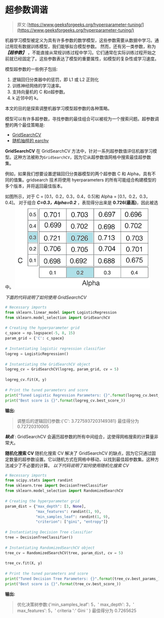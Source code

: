 # 超参数调谐

> 原文:[https://www.geeksforgeeks.org/hyperparameter-tuning/](https://www.geeksforgeeks.org/hyperparameter-tuning/)

机器学习模型被定义为具有许多参数的数学模型，这些参数需要从数据中学习。通过用现有数据训练模型，我们能够拟合模型参数。
然而，还有另一类参数，称为 ***【超参数】*** ，不能直接从常规训练过程中学习。它们通常在实际训练过程开始之前就已经固定了。这些参数表达了模型的重要属性，如模型的复杂性或学习速度。

模型超参数的一些例子包括:

1.  逻辑回归分类器中的惩罚，即 L1 或 L2 正则化
2.  训练神经网络的学习速率。
3.  支持向量机的 C 和σ超参数。
4.  k 近邻中的 k。

本文的目的是探索调整机器学习模型超参数的各种策略。

模型可以有许多超参数，寻找参数的最佳组合可以被视为一个搜索问题。超参数调整的两个最佳策略是:

*   [GridSearchCV](https://scikit-learn.org/stable/modules/generated/sklearn.model_selection.GridSearchCV.html)
*   [随机抽样的 earchv](https://scikit-learn.org/stable/modules/generated/sklearn.model_selection.RandomizedSearchCV.html)

**GridSearchCV**
在 GridSearchCV 方法中，针对一系列超参数值评估机器学习模型。这种方法被称为`GridSearchCV`，因为它从超参数值网格中搜索最佳超参数集。

例如，如果我们想要设置逻辑回归分类器模型的两个超参数 C 和 Alpha，具有不同的值集。gridsearch 技术将使用 hyerparameters 的所有可能组合构建模型的多个版本，并将返回最佳版本。

如图所示，对于 C = [0.1，0.2，0.3，0.4，0.5]和 Alpha = [0.1，0.2，0.3，0.4]。
对于组合 ***C=0.3，Alpha=0.2*** ，表现得分出来是 **0.726(最高)**，因此被选中。
![GridSearchCV](img/4c18892b6c20fce35f045d715940b86d.png)

*下面的代码说明了如何使用 GridSearchCV*

```py
# Necessary imports
from sklearn.linear_model import LogisticRegression
from sklearn.model_selection import GridSearchCV

# Creating the hyperparameter grid
c_space = np.logspace(-5, 8, 15)
param_grid = {'C': c_space}

# Instantiating logistic regression classifier
logreg = LogisticRegression()

# Instantiating the GridSearchCV object
logreg_cv = GridSearchCV(logreg, param_grid, cv = 5)

logreg_cv.fit(X, y)

# Print the tuned parameters and score
print("Tuned Logistic Regression Parameters: {}".format(logreg_cv.best_params_)) 
print("Best score is {}".format(logreg_cv.best_score_))
```

**输出:**

> 调整后的逻辑回归参数:{'C': 3.7275937203149381}
> 最佳得分为 0.72720310005

***缺点*** : GridSearchCV 会遍历超参数的所有中间组合，这使得网格搜索的计算量非常大。

**随机化搜索 CV**
随机化搜索 CV 解决了 GridSearchCV 的缺点，因为它只通过固定数量的超参数设置。它以随机方式在网格中移动，以找到最佳超参数集。这种方法减少了不必要的计算。
 *以下代码说明了如何使用随机化搜索 CV*

```py
# Necessary imports
from scipy.stats import randint
from sklearn.tree import DecisionTreeClassifier
from sklearn.model_selection import RandomizedSearchCV

# Creating the hyperparameter grid 
param_dist = {"max_depth": [3, None],
              "max_features": randint(1, 9),
              "min_samples_leaf": randint(1, 9),
              "criterion": ["gini", "entropy"]}

# Instantiating Decision Tree classifier
tree = DecisionTreeClassifier()

# Instantiating RandomizedSearchCV object
tree_cv = RandomizedSearchCV(tree, param_dist, cv = 5)

tree_cv.fit(X, y)

# Print the tuned parameters and score
print("Tuned Decision Tree Parameters: {}".format(tree_cv.best_params_))
print("Best score is {}".format(tree_cv.best_score_))
```

**输出:**

> 优化决策树参数:{'min_samples_leaf': 5，' max_depth': 3，' max_features': 5，' criteria ':' Gini ' }
> 最佳得分为 0.7265625